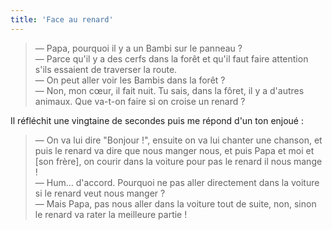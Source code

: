 ```yaml
---
title: 'Face au renard'
---
```


> — Papa, pourquoi il y a un Bambi sur le panneau ?  
> — Parce qu'il y a des cerfs dans la forêt et qu'il faut faire attention s'ils
> essaient de traverser la route.  
> — On peut aller voir les Bambis dans la forêt ?  
> — Non, mon cœur, il fait nuit. Tu sais, dans la fôret, il y a d'autres
> animaux. Que va-t-on faire si on croise un renard ?

<!-- more -->

Il réfléchit une vingtaine de secondes puis me répond d'un ton enjoué :

> — On va lui dire "Bonjour !", ensuite on va lui chanter une chanson, et puis
> le renard va dire que nous manger nous, et puis Papa et moi et [son frère], on
> courir dans la voiture pour pas le renard il nous mange !  
> — Hum… d'accord. Pourquoi ne pas aller directement dans la voiture si le
> renard veut nous manger ?  
> — Mais Papa, pas nous aller dans la voiture tout de suite, non, sinon le
> renard va rater la meilleure partie !
